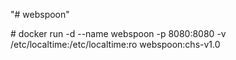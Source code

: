 "# webspoon" 

\# docker run -d --name webspoon -p 8080:8080 -v /etc/localtime:/etc/localtime:ro webspoon:chs-v1.0
